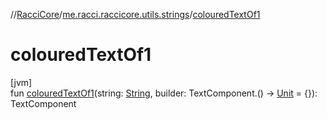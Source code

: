 //[RacciCore](../../index.md)/[me.racci.raccicore.utils.strings](index.md)/[colouredTextOf1](coloured-text-of1.md)

# colouredTextOf1

[jvm]\
fun [colouredTextOf1](coloured-text-of1.md)(string: [String](https://kotlinlang.org/api/latest/jvm/stdlib/kotlin/-string/index.html), builder: TextComponent.() -&gt; [Unit](https://kotlinlang.org/api/latest/jvm/stdlib/kotlin/-unit/index.html) = {}): TextComponent
